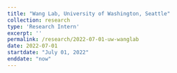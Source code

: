 ```yaml
---
title: "Wang Lab, University of Washington, Seattle"
collection: research
type: 'Research Intern'
excerpt: ''
permalink: /research/2022-07-01-uw-wanglab
date: 2022-07-01
startdate: "July 01, 2022"
enddate: "now"
---
```

